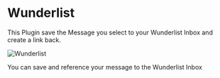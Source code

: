 Wunderlist
==========
This Plugin save the Message you select to your Wunderlist Inbox and create a link back.

![Wunderlist](http://d.pr/i/SDhS+)

You can save and reference your message to the Wunderlist Inbox

